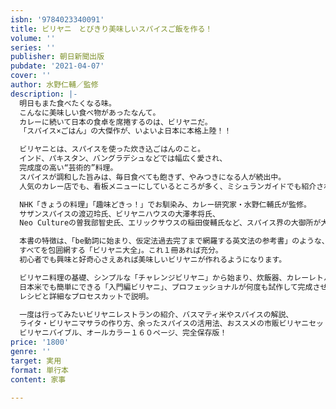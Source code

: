 ```yaml
---
isbn: '9784023340091'
title: ビリヤニ　とびきり美味しいスパイスご飯を作る！
volume: ''
series: ''
publisher: 朝日新聞出版
pubdate: '2021-04-07'
cover: ''
author: 水野仁輔／監修
description: |-
  明日もまた食べたくなる味。
  こんなに美味しい食べ物があったなんて。
  カレーに続いて日本の食卓を席捲するのは、ビリヤニだ。
  「スパイス×ごはん」の大傑作が、いよいよ日本に本格上陸！！

  ビリヤニとは、スパイスを使った炊き込ごはんのこと。
  インド、パキスタン、バングラデシュなどでは幅広く愛され、
  完成度の高い“芸術的”料理。
  スパイスが調和した旨みは、毎日食べても飽きず、やみつきになる人が続出中。
  人気のカレー店でも、看板メニューにしているところが多く、ミシュランガイドでも紹介される店も登場した。

  NHK「きょうの料理」「趣味どきっ！」でお馴染み、カレー研究家・水野仁輔氏が監修。
  サザンスパイスの渡辺玲氏、ビリヤニハウスの大澤孝将氏、
  Neo Cultureの曽我部智史氏、エリックサウスの稲田俊輔氏など、スパイス界の大御所が大集結。

  本書の特徴は、「be動詞に始まり、仮定法過去完了まで網羅する英文法の参考書」のような、
  すべてを包囲網する「ビリヤニ大全」。これ１冊あれば充分。
  初心者でも興味と好奇心さえあれば美味しいビリヤニが作れるようになります。

  ビリヤニ料理の基礎、シンプルな「チャレンジビリヤニ」から始まり、炊飯器、カレーレトルト、
  日本米でも簡単にできる「入門編ビリヤニ」、プロフェッショナルが何度も試作して完成させた、食べた人を唸らせる「本格的なビリヤニ」まで１８品を、
  レシピと詳細なプロセスカットで説明。

  一度は行ってみたいビリヤニレストランの紹介、バスマティ米やスパイスの解説、
  ライタ・ビリヤニマサラの作り方、余ったスパイスの活用法、おススメの市販ビリヤニセット紹介など盛り沢山。
  ビリヤニバイブル、オールカラー１６０ページ、完全保存版！
price: '1800'
genre: ''
target: 実用
format: 単行本
content: 家事

---
```

